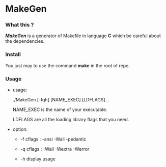 # MakeGen

### What this ?

__*MakeGen*__ is a generator of Makefile in language **C** which be careful about the dependencies.

### Install

You just may to use the command **make** in the root of repo.

### Usage

- usage:

   ./MakeGen [-fqh] [NAME_EXEC] [LDFLAGS]...
   
   NAME_EXEC is the name of your executable.
   
   LDFLAGS are all the loading library flags that you need.
   
- option:

   - -f       cflags : -ansi -Wall -pedantic

   - -q       cflags : -Wall -Wextra -Werror

   - -h		    display usage
